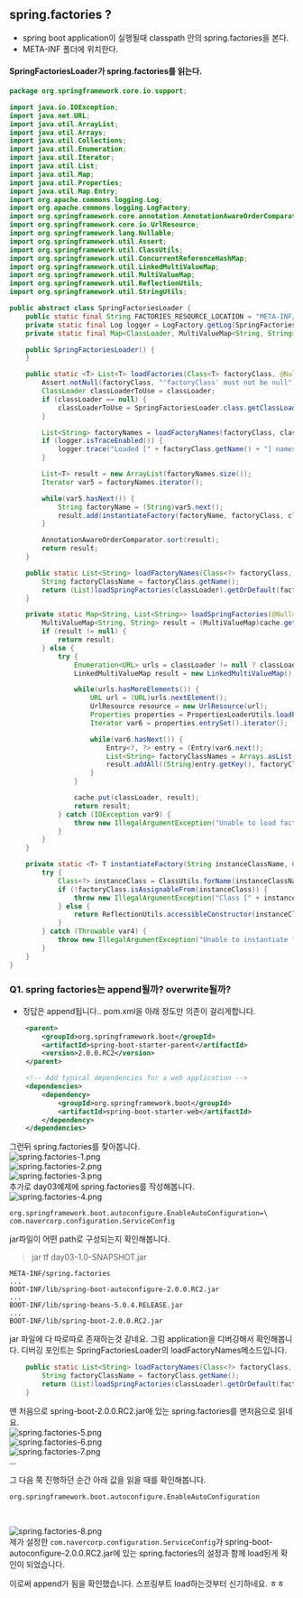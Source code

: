 ## spring.factories ?
 - spring boot application이 실행될때 classpath 안의 spring.factories을 본다.
 - META-INF 폴더에 위치한다.

#### SpringFactoriesLoader가 spring.factories를 읽는다.
```java
package org.springframework.core.io.support;

import java.io.IOException;
import java.net.URL;
import java.util.ArrayList;
import java.util.Arrays;
import java.util.Collections;
import java.util.Enumeration;
import java.util.Iterator;
import java.util.List;
import java.util.Map;
import java.util.Properties;
import java.util.Map.Entry;
import org.apache.commons.logging.Log;
import org.apache.commons.logging.LogFactory;
import org.springframework.core.annotation.AnnotationAwareOrderComparator;
import org.springframework.core.io.UrlResource;
import org.springframework.lang.Nullable;
import org.springframework.util.Assert;
import org.springframework.util.ClassUtils;
import org.springframework.util.ConcurrentReferenceHashMap;
import org.springframework.util.LinkedMultiValueMap;
import org.springframework.util.MultiValueMap;
import org.springframework.util.ReflectionUtils;
import org.springframework.util.StringUtils;

public abstract class SpringFactoriesLoader {
    public static final String FACTORIES_RESOURCE_LOCATION = "META-INF/spring.factories";
    private static final Log logger = LogFactory.getLog(SpringFactoriesLoader.class);
    private static final Map<ClassLoader, MultiValueMap<String, String>> cache = new ConcurrentReferenceHashMap();

    public SpringFactoriesLoader() {
    }

    public static <T> List<T> loadFactories(Class<T> factoryClass, @Nullable ClassLoader classLoader) {
        Assert.notNull(factoryClass, "'factoryClass' must not be null");
        ClassLoader classLoaderToUse = classLoader;
        if (classLoader == null) {
            classLoaderToUse = SpringFactoriesLoader.class.getClassLoader();
        }

        List<String> factoryNames = loadFactoryNames(factoryClass, classLoaderToUse);
        if (logger.isTraceEnabled()) {
            logger.trace("Loaded [" + factoryClass.getName() + "] names: " + factoryNames);
        }

        List<T> result = new ArrayList(factoryNames.size());
        Iterator var5 = factoryNames.iterator();

        while(var5.hasNext()) {
            String factoryName = (String)var5.next();
            result.add(instantiateFactory(factoryName, factoryClass, classLoaderToUse));
        }

        AnnotationAwareOrderComparator.sort(result);
        return result;
    }

    public static List<String> loadFactoryNames(Class<?> factoryClass, @Nullable ClassLoader classLoader) {
        String factoryClassName = factoryClass.getName();
        return (List)loadSpringFactories(classLoader).getOrDefault(factoryClassName, Collections.emptyList());
    }

    private static Map<String, List<String>> loadSpringFactories(@Nullable ClassLoader classLoader) {
        MultiValueMap<String, String> result = (MultiValueMap)cache.get(classLoader);
        if (result != null) {
            return result;
        } else {
            try {
                Enumeration<URL> urls = classLoader != null ? classLoader.getResources("META-INF/spring.factories") : ClassLoader.getSystemResources("META-INF/spring.factories");
                LinkedMultiValueMap result = new LinkedMultiValueMap();

                while(urls.hasMoreElements()) {
                    URL url = (URL)urls.nextElement();
                    UrlResource resource = new UrlResource(url);
                    Properties properties = PropertiesLoaderUtils.loadProperties(resource);
                    Iterator var6 = properties.entrySet().iterator();

                    while(var6.hasNext()) {
                        Entry<?, ?> entry = (Entry)var6.next();
                        List<String> factoryClassNames = Arrays.asList(StringUtils.commaDelimitedListToStringArray((String)entry.getValue()));
                        result.addAll((String)entry.getKey(), factoryClassNames);
                    }
                }

                cache.put(classLoader, result);
                return result;
            } catch (IOException var9) {
                throw new IllegalArgumentException("Unable to load factories from location [META-INF/spring.factories]", var9);
            }
        }
    }

    private static <T> T instantiateFactory(String instanceClassName, Class<T> factoryClass, ClassLoader classLoader) {
        try {
            Class<?> instanceClass = ClassUtils.forName(instanceClassName, classLoader);
            if (!factoryClass.isAssignableFrom(instanceClass)) {
                throw new IllegalArgumentException("Class [" + instanceClassName + "] is not assignable to [" + factoryClass.getName() + "]");
            } else {
                return ReflectionUtils.accessibleConstructor(instanceClass, new Class[0]).newInstance();
            }
        } catch (Throwable var4) {
            throw new IllegalArgumentException("Unable to instantiate factory class: " + factoryClass.getName(), var4);
        }
    }
}
```


### Q1. spring factories는 append될까? overwrite될까?

 - 정답은 append됩니다..
pom.xml을 아래 정도만 의존이 걸리게합니다.
```xml
    <parent>
        <groupId>org.springframework.boot</groupId>
        <artifactId>spring-boot-starter-parent</artifactId>
        <version>2.0.0.RC2</version>
    </parent>

    <!-- Add typical dependencies for a web application -->
    <dependencies>
        <dependency>
            <groupId>org.springframework.boot</groupId>
            <artifactId>spring-boot-starter-web</artifactId>
        </dependency>
    </dependencies>
```
그런뒤 spring.factories를 찾아봅니다.<br/>
![spring.factories-1.png](/image/spring.factories-1.png)<br/>
![spring.factories-2.png](/image/spring.factories-2.png)<br/>
![spring.factories-3.png](/image/spring.factories-3.png)<br/>
추가로  day03예제에 spring.factories를 작성해봅니다.<br/> 
![spring.factories-4.png](/image/spring.factories-4.png)<br/>
```
org.springframework.boot.autoconfigure.EnableAutoConfiguration=\
com.navercorp.configuration.ServiceConfig
```

jar파일이 어떤 path로 구성되는지 확인해봅니다.
>jar tf day03-1.0-SNAPSHOT.jar
```
META-INF/spring.factories
...
BOOT-INF/lib/spring-boot-autoconfigure-2.0.0.RC2.jar
...
BOOT-INF/lib/spring-beans-5.0.4.RELEASE.jar
...
BOOT-INF/lib/spring-boot-2.0.0.RC2.jar
```
jar 파일에 다 따로따로 존재하는것 같네요. 그럼 application을 디버깅해서 확인해봅니다.
디버깅 포인트는 SpringFactoriesLoader의 loadFactoryNames메소드입니다.
```java
    public static List<String> loadFactoryNames(Class<?> factoryClass, @Nullable ClassLoader classLoader) {
        String factoryClassName = factoryClass.getName();
        return (List)loadSpringFactories(classLoader).getOrDefault(factoryClassName, Collections.emptyList());
    }
```

맨 처음으로 spring-boot-2.0.0.RC2.jar에 있는 spring.factories를 맨처음으로 읽네요.<br />
![spring.factories-5.png](/image/spring.factories-5.png)<br/>
![spring.factories-6.png](/image/spring.factories-6.png)<br/>
![spring.factories-7.png](/image/spring.factories-7.png)<br/>
...

그 다음 쭉 진행하던 순간 아래 값을 읽을 때를 확인해봅니다.
```
org.springframework.boot.autoconfigure.EnableAutoConfiguration
```
<br />

![spring.factories-8.png](/image/spring.factories-8.png)<br />
제가 설정한 `com.navercorp.configuration.ServiceConfig`가 spring-boot-autoconfigure-2.0.0.RC2.jar에 있는 spring.factories의 설정과 함께 load된게 확인이 되었습니다.

이로써 append가 됨을 확인했습니다. 스프링부트 load하는것부터 신기하네요. ㅎㅎ
